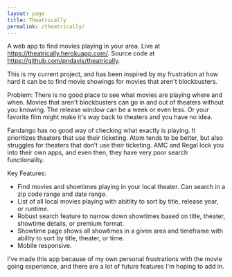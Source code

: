 ```yaml
---
layout: page
title: Theatrically
permalink: /theatrically/
---
```


A web app to find movies playing in your area. Live at https://theatrically.herokuapp.com/. Source code at https://github.com/pndavis/theatrically. 

This is my current project, and has been inspired by my frustration at how hard it can be to find movie showings for movies that aren't blockbusters.

Problem: There is no good place to see what movies are playing where and when. Movies that aren't blockbusters can go in and out of theaters without you knowing. The release window can be a week or even less. Or your favorite film might make it's way back to theaters and you have no idea. 

Fandango has no good way of checking what exactly is playing. It prioritizes theaters that use their ticketing. Atom tends to be better, but also struggles for theaters that don’t use their ticketing. AMC and Regal lock you into their own apps, and even then, they have very poor search functionality.

Key Features:
* Find movies and showtimes playing in your local theater. Can search in a zip code range and date range. 
* List of all local movies playing with abitlity to sort by title, release year, or runtime. 
* Robust search feature to narrow down showtimes based on title, theater, showtime details, or premium format.
* Showtime page shows all showtimes in a given area and timeframe with ability to sort by title, theater, or time.
* Mobile responsive.

I've made this app because of my own personal frustrations with the movie going experience, and there are a lot of future features I'm hoping to add in.  
